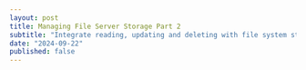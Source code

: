 ```yaml
---
layout: post
title: Managing File Server Storage Part 2
subtitle: "Integrate reading, updating and deleting with file system storage"
date: "2024-09-22"
published: false
---
```




